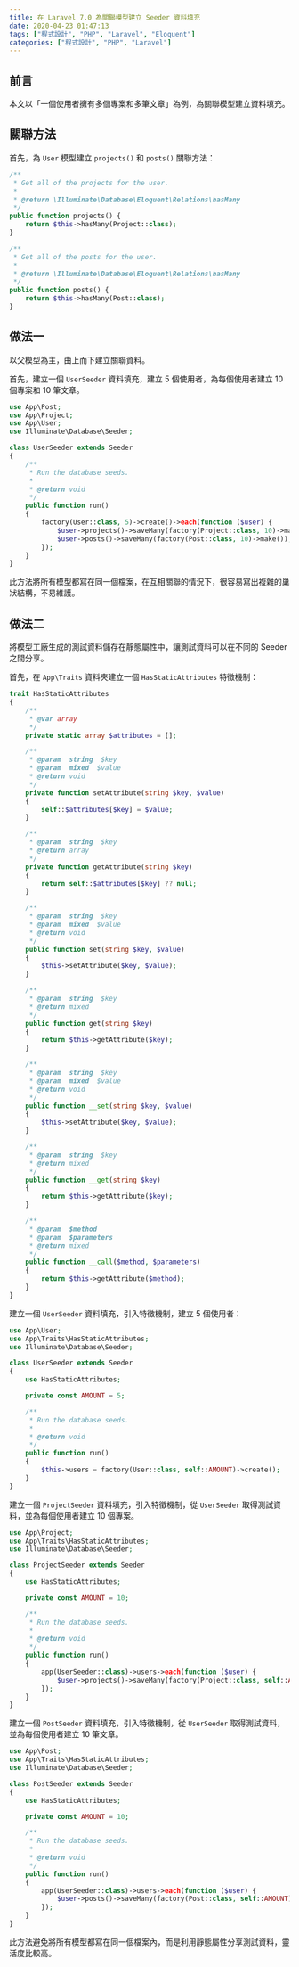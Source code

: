 ```yaml
---
title: 在 Laravel 7.0 為關聯模型建立 Seeder 資料填充
date: 2020-04-23 01:47:13
tags: ["程式設計", "PHP", "Laravel", "Eloquent"]
categories: ["程式設計", "PHP", "Laravel"]
---
```


## 前言

本文以「一個使用者擁有多個專案和多筆文章」為例，為關聯模型建立資料填充。

## 關聯方法

首先，為 `User` 模型建立 `projects()` 和 `posts()` 關聯方法：

```php
/**
 * Get all of the projects for the user.
 *
 * @return \Illuminate\Database\Eloquent\Relations\hasMany
 */
public function projects() {
    return $this->hasMany(Project::class);
}

/**
 * Get all of the posts for the user.
 *
 * @return \Illuminate\Database\Eloquent\Relations\hasMany
 */
public function posts() {
    return $this->hasMany(Post::class);
}
```

## 做法一

以父模型為主，由上而下建立關聯資料。

首先，建立一個 `UserSeeder` 資料填充，建立 5 個使用者，為每個使用者建立 10 個專案和 10 筆文章。

```php
use App\Post;
use App\Project;
use App\User;
use Illuminate\Database\Seeder;

class UserSeeder extends Seeder
{
    /**
     * Run the database seeds.
     *
     * @return void
     */
    public function run()
    {
        factory(User::class, 5)->create()->each(function ($user) {
            $user->projects()->saveMany(factory(Project::class, 10)->make());
            $user->posts()->saveMany(factory(Post::class, 10)->make());
        });
    }
}
```

此方法將所有模型都寫在同一個檔案，在互相關聯的情況下，很容易寫出複雜的巢狀結構，不易維護。

## 做法二

將模型工廠生成的測試資料儲存在靜態屬性中，讓測試資料可以在不同的 Seeder 之間分享。

首先，在 `App\Traits` 資料夾建立一個 `HasStaticAttributes` 特徵機制：

```php
trait HasStaticAttributes
{
    /**
     * @var array
     */
    private static array $attributes = [];

    /**
     * @param  string  $key
     * @param  mixed  $value
     * @return void
     */
    private function setAttribute(string $key, $value)
    {
        self::$attributes[$key] = $value;
    }

    /**
     * @param  string  $key
     * @return array
     */
    private function getAttribute(string $key)
    {
        return self::$attributes[$key] ?? null;
    }

    /**
     * @param  string  $key
     * @param  mixed  $value
     * @return void
     */
    public function set(string $key, $value)
    {
        $this->setAttribute($key, $value);
    }

    /**
     * @param  string  $key
     * @return mixed
     */
    public function get(string $key)
    {
        return $this->getAttribute($key);
    }

    /**
     * @param  string  $key
     * @param  mixed  $value
     * @return void
     */
    public function __set(string $key, $value)
    {
        $this->setAttribute($key, $value);
    }

    /**
     * @param  string  $key
     * @return mixed
     */
    public function __get(string $key)
    {
        return $this->getAttribute($key);
    }

    /**
     * @param  $method
     * @param  $parameters
     * @return mixed
     */
    public function __call($method, $parameters)
    {
        return $this->getAttribute($method);
    }
}
```

建立一個 `UserSeeder` 資料填充，引入特徵機制，建立 5 個使用者：

```php
use App\User;
use App\Traits\HasStaticAttributes;
use Illuminate\Database\Seeder;

class UserSeeder extends Seeder
{
    use HasStaticAttributes;

    private const AMOUNT = 5;

    /**
     * Run the database seeds.
     *
     * @return void
     */
    public function run()
    {
        $this->users = factory(User::class, self::AMOUNT)->create();
    }
}
```

建立一個 `ProjectSeeder` 資料填充，引入特徵機制，從 `UserSeeder` 取得測試資料，並為每個使用者建立 10 個專案。

```php
use App\Project;
use App\Traits\HasStaticAttributes;
use Illuminate\Database\Seeder;

class ProjectSeeder extends Seeder
{
    use HasStaticAttributes;

    private const AMOUNT = 10;

    /**
     * Run the database seeds.
     *
     * @return void
     */
    public function run()
    {
        app(UserSeeder::class)->users->each(function ($user) {
            $user->projects()->saveMany(factory(Project::class, self::AMOUNT)->make());
        });
    }
}
```

建立一個 `PostSeeder` 資料填充，引入特徵機制，從 `UserSeeder` 取得測試資料，並為每個使用者建立 10 筆文章。

```php
use App\Post;
use App\Traits\HasStaticAttributes;
use Illuminate\Database\Seeder;

class PostSeeder extends Seeder
{
    use HasStaticAttributes;

    private const AMOUNT = 10;

    /**
     * Run the database seeds.
     *
     * @return void
     */
    public function run()
    {
        app(UserSeeder::class)->users->each(function ($user) {
            $user->posts()->saveMany(factory(Post::class, self::AMOUNT)->make());
        });
    }
}
```

此方法避免將所有模型都寫在同一個檔案內，而是利用靜態屬性分享測試資料，靈活度比較高。
